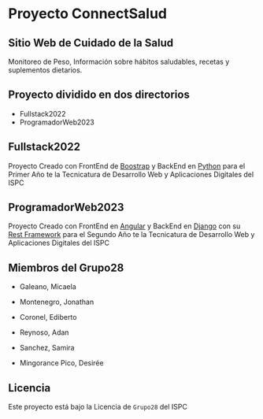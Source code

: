 # Proyecto ConnectSalud

## Sitio Web de Cuidado de la Salud

Monitoreo de Peso, Información sobre hábitos saludables, recetas y suplementos dietarios.

## Proyecto dividido en dos directorios

- Fullstack2022
- ProgramadorWeb2023

## Fullstack2022

Proyecto Creado con FrontEnd de [Boostrap](https://getbootstrap.com/) y BackEnd en [Python](https://www.python.org/) para el Primer Año te la Tecnicatura de Desarrollo Web y Aplicaciones Digitales del ISPC

## ProgramadorWeb2023

Proyecto Creado con FrontEnd en [Angular](https://angular.io/) y BackEnd en [Django](https://www.python.org/) con su [Rest Framework](https://www.django-rest-framework.org/) para el Segundo Año te la Tecnicatura de Desarrollo Web y Aplicaciones Digitales del ISPC

## Miembros del Grupo28

- Galeano, Micaela

- Montenegro, Jonathan

- Coronel, Ediberto

- Reynoso, Adan

- Sanchez, Samira

- Mingorance Pico, Desirée

## Licencia
Este proyecto está bajo la Licencia de `Grupo28` del ISPC
